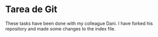 # Tarea de Git

These tasks have been done with my colleague Dani. I have forked his repository and made some changes to the index file.                         
